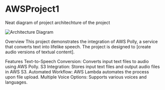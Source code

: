 # AWSProject1
Neat diagram of project architechture of the project 

![Architecture Diagram]("main/new.drawio.png")

Overview
This project demonstrates the integration of AWS Polly, a service that converts text into lifelike speech. The project is designed to [create audio versions of textual content].

Features
Text-to-Speech Conversion: Converts input text files to audio using AWS Polly.
S3 Integration: Stores input text files and output audio files in AWS S3.
Automated Workflow: AWS Lambda automates the process upon file upload.
Multiple Voice Options: Supports various voices and languages.


